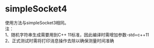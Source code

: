 # simpleSocket4  
使用方法与simpleSocket3相同。  
注：  
1、随机字符串生成需要用到C++ 11标准，因此编译时需增加参数-std=c++11  
2、正式测试时需将打印消息操作去除以确保测量时间准确  

